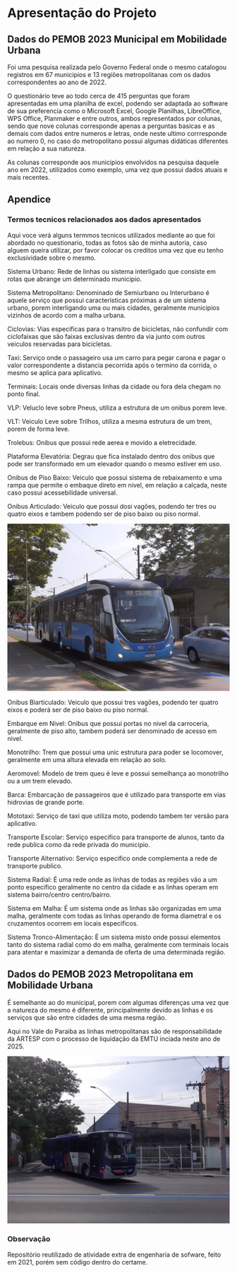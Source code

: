 # Apresentação do Projeto
## Dados do PEMOB 2023 Municipal em Mobilidade Urbana
Foi uma pesquisa realizada pelo Governo Federal onde o mesmo catalogou registros em 67 municipios e 13 regiões metropolitanas com os dados correspondentes ao ano de 2022.

O questionário teve ao todo cerca de 415 perguntas que foram apresentadas em uma planilha de excel, podendo ser adaptada ao software de sua preferencia como o Microsoft Excel, Google Planilhas, LibreOffice, WPS Office, Planmaker e entre outros, ambos representados por colunas, sendo que nove colunas corresponde apenas a perguntas basicas e as demais com dados entre numeros e letras, onde neste ultimo corrresponde ao numero 0, no caso do metropolitano possui algumas didáticas diferentes em relação a sua natureza.

As colunas corresponde aos municipios envolvidos na pesquisa daquele ano em 2022, utilizados como exemplo, uma vez que possui dados atuais e mais recentes.

## Apendice
### Termos tecnicos relacionados aos dados apresentados
Aqui voce verá alguns termmos tecnicos utilizados mediante ao que foi abordado no questionario, todas as fotos são de minha autoria, caso alguem queira utilizar, por favor colocar os creditos uma vez que eu tenho exclusividade sobre o mesmo.

Sistema Urbano: Rede de linhas ou sistema interligado que consiste em rotas que abrange um determinado municipio.

Sistema Metropolitano: Denominado de Semiurbano ou Interurbano é aquele serviço que possui caracteristicas próximas a de um sistema urbano, porem interligando uma ou mais cidades, geralmente municipios vizinhos de acordo com a malha urbana.

Ciclovias: Vias especificas para o transitro de bicicletas, não confundir com ciclofaixas que são faixas exclusivas dentro da via junto com outros veiculos reservadas para bicicletas.

Taxi: Serviço onde o passageiro usa um carro para pegar carona e pagar o valor correspondente a distancia pecorrida após o termino da corrida, o mesmo se aplica para aplicativo.

Terminais: Locais onde diversas linhas da cidade ou fora dela chegam no ponto final.

VLP: Veluclo leve sobre Pneus, utiliza a estrutura de um onibus porem leve.

VLT: Veiculo Leve sobre Trilhos, utiliza a mesma estrutura de um trem, porem de forma leve.

Trolebus: Onibus que possui rede aerea e movido a eletrecidade.

Plataforma Elevatória: Degrau que fica instalado dentro dos onibus que pode ser transformado em um elevador quando o mesmo estiver em uso.

Onibus de Piso Baixo: Veiculo que possui sistema de rebaixamento e uma rampa que permite o embaque direto em nivel, em relação a calçada, neste caso possui acessebilidade universal.

Onibus Articulado: Veiculo que possui dosi vagões, podendo ter tres ou quatro eixos e tambem podendo ser de piso baixo ou piso normal.

![Imagens](imagens/546.jpg)

Onibus Biarticulado: Veiculo que possui tres vagões, podendo ter quatro eixos e poderá ser de piso baixo ou piso normal.

Embarque em Nivel: Onibus que possui portas no nivel da carroceria, geralmente de piso alto, tambem poderá ser denominado de acesso em nivel.

Monotrilho: Trem que possui uma unic estrutura para poder se locomover, geralmente em uma altura elevada em relação ao solo.

Aeromovel: Modelo de trem queu é leve e possui semelhança ao monotrilho ou a um trem elevado.

Barca: Embarcação de passageiros que é utilizado para transporte em vias hidrovias de grande porte.

Mototaxi: Serviço de taxi que utiliza moto, podendo tambem ter versão para aplicativo.

Transporte Escolar: Serviço especifico para transporte de alunos, tanto da rede publica como da rede privada do municipio.

Transporte Alternativo: Serviço especifico onde complementa a rede de transporte publico.

Sistema Radial: É uma rede onde as linhas de todas as regiões vão a um ponto especifico geralmente no centro da cidade e as linhas operam em sistema bairro/centro centro/bairro.

Sistema em Malha: É um sistema onde as linhas são organizadas em uma malha, geralmente com todas as linhas operando de forma diametral e os cruzamentos ocorrem em locais especificos.

Sistema Tronco-Alimentação: É um sistema misto onde possui elementos tanto do sistema radial como do em malha, geralmente com terminais locais para atentar e maximizar a demanda de oferta de uma determinada região.

## Dados do PEMOB 2023 Metropolitana em Mobilidade Urbana

É semelhante ao do municipal, porem com algumas diferenças uma vez que a natureza do mesmo é diferente, principalmente devido as linhas e os serviços que são entre cidades de uma mesma região.

Aqui no Vale do Paraiba as linhas metropolitanas são de responsabilidade da ARTESP com o processo de liquidação da EMTU inciada neste ano de 2025.

![Imagens](imagens/608.jpg)

### Observação
Repositório reutilizado de atividade extra de engenharia de sofware, feito em 2021, porém sem código dentro do certame.

